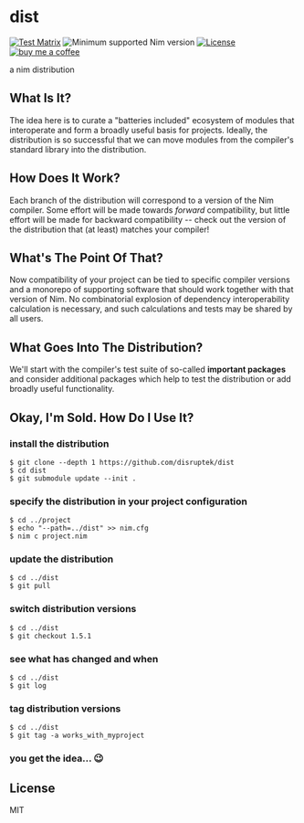 # dist

[![Test Matrix](https://github.com/disruptek/dist/workflows/CI/badge.svg?branch=1.0.11)](https://github.com/disruptek/dist/actions?query=workflow%3ACI)
![Minimum supported Nim version](https://img.shields.io/badge/nim-1.0.11%2B-informational?style=flat&logo=nim)
[![License](https://img.shields.io/github/license/disruptek/dist?style=flat)](#license)
[![buy me a coffee](https://img.shields.io/badge/donate-buy%20me%20a%20coffee-orange.svg)](https://www.buymeacoffee.com/disruptek)

a nim distribution

## What Is It?

The idea here is to curate a "batteries included" ecosystem of modules that
interoperate and form a broadly useful basis for projects. Ideally, the
distribution is so successful that we can move modules from the compiler's
standard library into the distribution.

## How Does It Work?

Each branch of the distribution will correspond to a version of the Nim
compiler. Some effort will be made towards *forward* compatibility, but little
effort will be made for backward compatibility -- check out the version of the
distribution that (at least) matches your compiler!

## What's The Point Of That?

Now compatibility of your project can be tied to specific compiler versions and
a monorepo of supporting software that should work together with that version
of Nim. No combinatorial explosion of dependency interoperability calculation
is necessary, and such calculations and tests may be shared by all users.

## What Goes Into The Distribution?

We'll start with the compiler's test suite of so-called **important packages**
and consider additional packages which help to test the distribution or add
broadly useful functionality.

## Okay, I'm Sold.  How Do I Use It?

### install the distribution
```
$ git clone --depth 1 https://github.com/disruptek/dist
$ cd dist
$ git submodule update --init .
```

### specify the distribution in your project configuration
```
$ cd ../project
$ echo "--path=../dist" >> nim.cfg
$ nim c project.nim
```

### update the distribution
```
$ cd ../dist
$ git pull
```

### switch distribution versions
```
$ cd ../dist
$ git checkout 1.5.1
```

### see what has changed and when
```
$ cd ../dist
$ git log
```

### tag distribution versions
```
$ cd ../dist
$ git tag -a works_with_myproject
```

### you get the idea... 😉

## License
MIT
